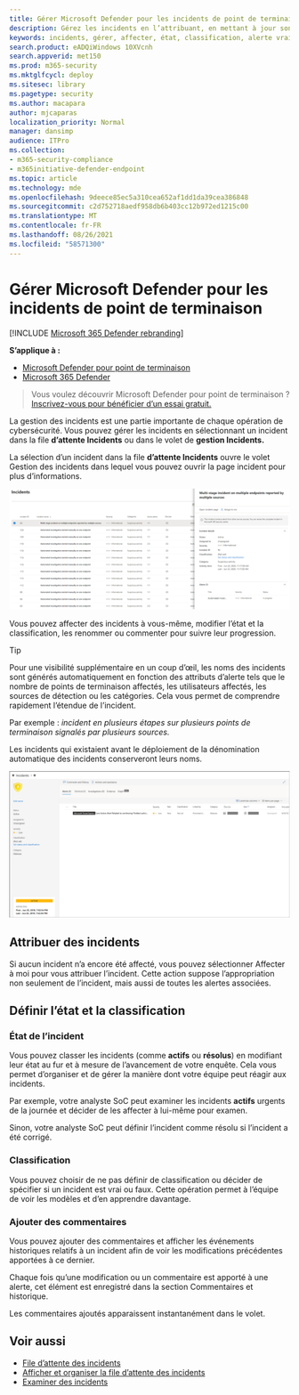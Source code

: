 ```yaml
---
title: Gérer Microsoft Defender pour les incidents de point de terminaison
description: Gérez les incidents en l’attribuant, en mettant à jour son état ou en attribuant sa classification.
keywords: incidents, gérer, affecter, état, classification, alerte vraie, alerte false
search.product: eADQiWindows 10XVcnh
search.appverid: met150
ms.prod: m365-security
ms.mktglfcycl: deploy
ms.sitesec: library
ms.pagetype: security
ms.author: macapara
author: mjcaparas
localization_priority: Normal
manager: dansimp
audience: ITPro
ms.collection:
- m365-security-compliance
- m365initiative-defender-endpoint
ms.topic: article
ms.technology: mde
ms.openlocfilehash: 9deece85ec5a310cea652af1dd1da39cea386848
ms.sourcegitcommit: c2d752718aedf958db6b403cc12b972ed1215c00
ms.translationtype: MT
ms.contentlocale: fr-FR
ms.lasthandoff: 08/26/2021
ms.locfileid: "58571300"
---
```

# <a name="manage-microsoft-defender-for-endpoint-incidents"></a>Gérer Microsoft Defender pour les incidents de point de terminaison

[!INCLUDE [Microsoft 365 Defender rebranding](../../includes/microsoft-defender.md)]


**S’applique à :**
- [Microsoft Defender pour point de terminaison](https://go.microsoft.com/fwlink/p/?linkid=2154037)
- [Microsoft 365 Defender](https://go.microsoft.com/fwlink/?linkid=2118804)

> Vous voulez découvrir Microsoft Defender pour point de terminaison ? [Inscrivez-vous pour bénéficier d’un essai gratuit.](https://signup.microsoft.com/create-account/signup?products=7f379fee-c4f9-4278-b0a1-e4c8c2fcdf7e&ru=https://aka.ms/MDEp2OpenTrial?ocid=docs-wdatp-exposedapis-abovefoldlink)

La gestion des incidents est une partie importante de chaque opération de cybersécurité. Vous pouvez gérer les incidents en sélectionnant un incident dans la file **d’attente Incidents** ou dans le volet de **gestion Incidents.** 


La sélection d’un incident dans la  file **d’attente Incidents** ouvre le volet Gestion des incidents dans lequel vous pouvez ouvrir la page incident pour plus d’informations.


![Image du volet de gestion des incidents.](images/atp-incidents-mgt-pane-updated.png)

Vous pouvez affecter des incidents à vous-même, modifier l’état et la classification, les renommer ou commenter pour suivre leur progression.

> [!TIP]
> Pour une visibilité supplémentaire en un coup d’œil, les noms des incidents sont générés automatiquement en fonction des attributs d’alerte tels que le nombre de points de terminaison affectés, les utilisateurs affectés, les sources de détection ou les catégories. Cela vous permet de comprendre rapidement l’étendue de l’incident.
>
> Par exemple : *incident en plusieurs étapes sur plusieurs points de terminaison signalés par plusieurs sources.*
>
> Les incidents qui existaient avant le déploiement de la dénomination automatique des incidents conserveront leurs noms.
>


![Image de la page de détails de l’incident.](images/atp-incident-details-updated.png)

## <a name="assign-incidents"></a>Attribuer des incidents
Si aucun incident n’a encore  été affecté, vous pouvez sélectionner Affecter à moi pour vous attribuer l’incident. Cette action suppose l’appropriation non seulement de l’incident, mais aussi de toutes les alertes associées.

## <a name="set-status-and-classification"></a>Définir l’état et la classification
### <a name="incident-status"></a>État de l’incident
Vous pouvez classer les incidents (comme **actifs** ou **résolus**) en modifiant leur état au fur et à mesure de l’avancement de votre enquête. Cela vous permet d’organiser et de gérer la manière dont votre équipe peut réagir aux incidents.

Par exemple, votre analyste SoC peut examiner les incidents **actifs** urgents de la journée et décider de les affecter à lui-même pour examen.

Sinon, votre analyste SoC peut  définir l’incident comme résolu si l’incident a été corrigé. 

### <a name="classification"></a>Classification
Vous pouvez choisir de ne pas définir de classification ou décider de spécifier si un incident est vrai ou faux. Cette opération permet à l’équipe de voir les modèles et d’en apprendre davantage.

### <a name="add-comments"></a>Ajouter des commentaires
Vous pouvez ajouter des commentaires et afficher les événements historiques relatifs à un incident afin de voir les modifications précédentes apportées à ce dernier.

Chaque fois qu’une modification ou un commentaire est apporté à une alerte, cet élément est enregistré dans la section Commentaires et historique.

Les commentaires ajoutés apparaissent instantanément dans le volet.



## <a name="related-topics"></a>Voir aussi
- [File d’attente des incidents](/microsoft-365/security/defender-endpoint/view-incidents-queue)
- [Afficher et organiser la file d’attente des incidents](view-incidents-queue.md)
- [Examiner des incidents](investigate-incidents.md)

